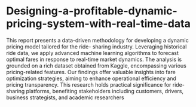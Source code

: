 # Designing-a-profitable-dynamic-pricing-system-with-real-time-data
This report presents a data-driven methodology for developing a dynamic pricing model tailored for the ride-
sharing industry. Leveraging historical ride data, we apply advanced machine learning algorithms to forecast
optimal fares in response to real-time market dynamics. The analysis is grounded on a rich dataset obtained from
Kaggle, encompassing various pricing-related features. Our findings offer valuable insights into fare optimization
strategies, aiming to enhance operational efficiency and pricing transparency. This research holds practical
significance for ride-sharing platforms, benefiting stakeholders including customers, drivers, business strategists,
and academic researchers
